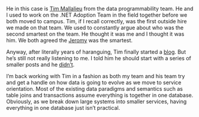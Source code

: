 He in this case is [Tim Mallalieu](https://blogs.msdn.com/timmall) from
the data programmability team. He and I used to work on the .NET
Adoption Team in the field together before we both moved to campus. Tim,
if I recall correctly, was the first outside hire we made on that team.
We used to constantly argue about who was the second smartest on the
team. He thought it was me and I thought it was him. We both agreed the
[Jeromy](http://blogs.msdn.com/jeromyc) was the smartest.

Anyway, after literally years of haranguing, Tim finally started a
[blog](https://blogs.msdn.com/timmall). But he’s still not really
listening to me. I told him he should start with a series of smaller
posts and he
[didn’t](https://blogs.msdn.com/timmall/archive/2005/11/23/496262.aspx). 

I’m back working with Tim in a fashion as both my team and his team try
and get a handle on how data is going to evolve as we move to service
orientation. Most of the existing data paradigms and semantics such as
table joins and transactions assume everything is together in one
database. Obviously, as we break down large systems into smaller
services, having everything in one database just isn’t practical.
